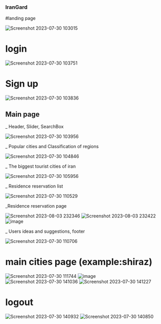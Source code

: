 ### IranGard
#landing page

![Screenshot 2023-07-30 103015](https://github.com/melibrz/IranGard/assets/122367421/27ffe84d-c2fa-48ba-9db6-fc2086b0ba76)

# login

![Screenshot 2023-07-30 103751](https://github.com/melibrz/IranGard/assets/122367421/8c721d6c-304c-40cc-925a-f6d3963cca5a)

# Sign up

![Screenshot 2023-07-30 103836](https://github.com/melibrz/IranGard/assets/122367421/9754c263-ea40-4dc7-bbab-767fe2bfde3b)

## Main page

_ Header, Slider, SearchBox

![Screenshot 2023-07-30 103956](https://github.com/melibrz/IranGard/assets/122367421/8ab8f27c-4096-4627-87a3-b5cf6f2a48d7)

_ Popular cities and Classification of regions

![Screenshot 2023-07-30 104846](https://github.com/melibrz/IranGard/assets/122367421/6db8293d-cfe3-4502-9c91-fded14ee3f12)

_ The biggest tourist cities of iran

![Screenshot 2023-07-30 105956](https://github.com/melibrz/IranGard/assets/122367421/c4a29c0d-e35c-427a-9efe-1f8847c5cf40)

_ Residence reservation list

![Screenshot 2023-07-30 110529](https://github.com/melibrz/IranGard/assets/122367421/c0aacdd5-86b9-43d4-a238-aec8b795b551)

_Residence reservation page

![Screenshot 2023-08-03 232346](https://github.com/melibrz/IranGard/assets/122367421/ae46ca27-9511-4f2f-acc8-c37428255db4)
![Screenshot 2023-08-03 232422](https://github.com/melibrz/IranGard/assets/122367421/9b9bf962-6755-4557-8753-80dc2410e5ca)
![image](https://github.com/melibrz/IranGard/assets/122367421/66795fd6-d100-49c1-a5da-72c849004cf2)


_ Users ideas and suggestions, footer

![Screenshot 2023-07-30 110706](https://github.com/melibrz/IranGard/assets/122367421/99776328-98b4-4e1b-aab5-5133c11a4ec3)

# main cities page (example:shiraz)
![Screenshot 2023-07-30 111744](https://github.com/melibrz/IranGard/assets/122367421/80490f30-ebdc-4424-aba8-700d7fcfaad9)
![image](https://github.com/melibrz/IranGard/assets/122367421/d0805b2d-f9de-4d23-8fc5-449cd1e4464e)
![Screenshot 2023-07-30 141036](https://github.com/melibrz/IranGard/assets/122367421/fda2856d-0039-4b74-881c-8f1d2beac972)
![Screenshot 2023-07-30 141227](https://github.com/melibrz/IranGard/assets/122367421/767834ed-cd9e-4a35-8b42-5268a731db64)

# logout

![Screenshot 2023-07-30 140932](https://github.com/melibrz/IranGard/assets/122367421/7cacec34-dcab-468b-a80c-619571f31427)
![Screenshot 2023-07-30 140850](https://github.com/melibrz/IranGard/assets/122367421/44f0af0d-30ac-4569-a92b-64f20b0548cc)
